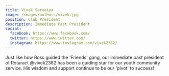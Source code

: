```yaml
---
title: Vivek Sarvaiya
image: /images/authors/vivek.jpg
position: Club President
description: Immediate Past President
social:
  facebook: https://www.facebook.com/
  twitter: https://www.twitter.com/
  instagram: https://www.instagram.com/vivek2382/
---
```

Just like how Ross guided the 'Friends' gang, our immediate past president of Rotaract @vivek2382 has been a guiding star for our youth community service. His wisdom and support continue to be our 'pivot' to success!